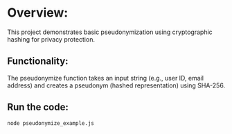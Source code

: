 # Overview:
This project demonstrates basic pseudonymization using cryptographic hashing for privacy protection.

## Functionality:
The pseudonymize function takes an input string (e.g., user ID, email address) and creates a pseudonym (hashed representation) using SHA-256.

## Run the code:
`node pseudonymize_example.js`